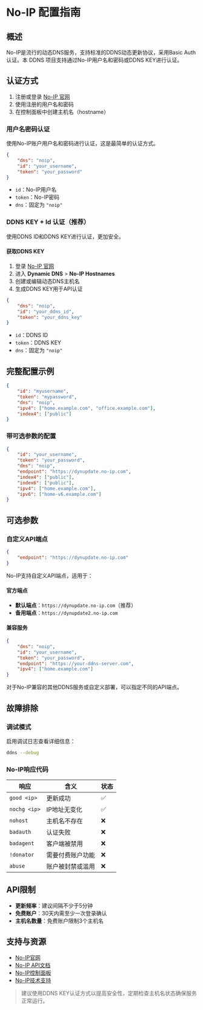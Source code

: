 # No-IP 配置指南

## 概述

No-IP是流行的动态DNS服务，支持标准的DDNS动态更新协议，采用Basic Auth认证。本 DDNS 项目支持通过No-IP用户名和密码或DDNS KEY进行认证。

## 认证方式

1. 注册或登录 [No-IP 官网](https://www.noip.com/)
2. 使用注册的用户名和密码
3. 在控制面板中创建主机名（hostname）

### 用户名密码认证

使用No-IP账户用户名和密码进行认证，这是最简单的认证方式。

```json
{
    "dns": "noip",
    "id": "your_username",
    "token": "your_password"
}
```

- `id`：No-IP用户名
- `token`：No-IP密码
- `dns`：固定为 `"noip"`

### DDNS KEY + Id 认证（推荐）

使用DDNS ID和DDNS KEY进行认证，更加安全。

#### 获取DDNS KEY

1. 登录 [No-IP 官网](https://www.noip.com/)
2. 进入 **Dynamic DNS** > **No-IP Hostnames**
3. 创建或编辑动态DNS主机名
4. 生成DDNS KEY用于API认证

```json
{
    "dns": "noip",
    "id": "your_ddns_id",
    "token": "your_ddns_key"
}
```

- `id`：DDNS ID
- `token`：DDNS KEY
- `dns`：固定为 `"noip"`

## 完整配置示例

```json
{
    "id": "myusername",
    "token": "mypassword",
    "dns": "noip",
    "ipv4": ["home.example.com", "office.example.com"],
    "index4": ["public"]
}
```

### 带可选参数的配置

```json
{
    "id": "your_username",
    "token": "your_password",
    "dns": "noip",
    "endpoint": "https://dynupdate.no-ip.com",
    "index4": ["public"],
    "index6": ["public"],
    "ipv4": ["home.example.com"],
    "ipv6": ["home-v6.example.com"]
}
```

## 可选参数

### 自定义API端点

```json
{
    "endpoint": "https://dynupdate.no-ip.com"
}
```

No-IP支持自定义API端点，适用于：

#### 官方端点

- **默认端点**：`https://dynupdate.no-ip.com`（推荐）
- **备用端点**：`https://dynupdate2.no-ip.com`

#### 兼容服务

```json
{
    "dns": "noip",
    "id": "your_username",
    "token": "your_password",
    "endpoint": "https://your-ddns-server.com",
    "ipv4": ["home.example.com"]
}
```

对于No-IP兼容的其他DDNS服务或自定义部署，可以指定不同的API端点。

## 故障排除

### 调试模式

启用调试日志查看详细信息：

```sh
ddns --debug
```

### No-IP响应代码

| 响应 | 含义 | 状态 |
|------|------|------|
| `good <ip>` | 更新成功 | ✅ |
| `nochg <ip>` | IP地址无变化 | ✅ |
| `nohost` | 主机名不存在 | ❌ |
| `badauth` | 认证失败 | ❌ |
| `badagent` | 客户端被禁用 | ❌ |
| `!donator` | 需要付费账户功能 | ❌ |
| `abuse` | 账户被封禁或滥用 | ❌ |

## API限制

- **更新频率**：建议间隔不少于5分钟
- **免费账户**：30天内需至少一次登录确认
- **主机名数量**：免费账户限制3个主机名

## 支持与资源

- [No-IP官网](https://www.noip.com/)
- [No-IP API文档](https://www.noip.com/integrate/request)
- [No-IP控制面板](https://www.noip.com/members/)
- [No-IP技术支持](https://www.noip.com/support)

> 建议使用DDNS KEY认证方式以提高安全性，定期检查主机名状态确保服务正常运行。
